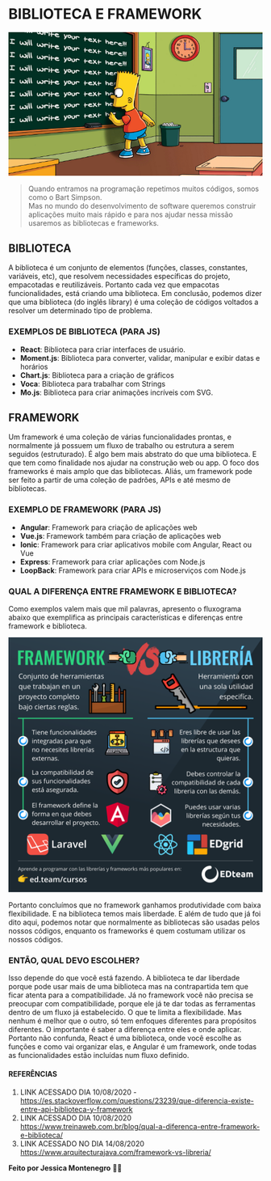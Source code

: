 # BIBLIOTECA E FRAMEWORK

![Bart no quadro escrevendo I will write your text here várias vezes](./imagem/BART.png)

> Quando entramos na programação repetimos muitos códigos,
> somos como o Bart Simpson.  
> Mas no mundo do desenvolvimento de software 
> queremos construir aplicações muito mais rápido 
> e para nos ajudar nessa missão usaremos
> as bibliotecas e frameworks. 

## BIBLIOTECA 
A biblioteca é um conjunto de elementos (funções, classes, constantes, variáveis, etc), que resolvem necessidades específicas do projeto, empacotadas e reutilizáveis. 
Portanto cada vez que empacotas funcionalidades, está criando uma biblioteca. 
Em conclusão, podemos dizer que uma biblioteca (do inglês library)  é uma coleção de códigos voltados a resolver um determinado tipo de problema.

### EXEMPLOS DE BIBLIOTECA (PARA JS)
- **React**: Biblioteca para criar interfaces de usuário. 
- **Moment.js**: Biblioteca para converter, validar, manipular e exibir datas e horários
- **Chart.js**: Biblioteca para a criação de gráficos
- **Voca**: Biblioteca para trabalhar com Strings
- **Mo.js**: Biblioteca para criar animações incríveis com SVG. 

## FRAMEWORK 
Um framework é uma coleção de várias funcionalidades prontas, e normalmente já possuem um fluxo de trabalho ou estrutura a serem seguidos (estruturado). É algo bem mais abstrato do que uma biblioteca. E que tem como finalidade nos ajudar na construção web ou app. 
O foco dos frameworks é mais amplo que das bibliotecas. Aliás, um framework pode ser feito a partir de uma coleção de padrões, APIs e até mesmo de bibliotecas. 

### EXEMPLO DE FRAMEWORK (PARA JS)
- **Angular**: Framework para criação de aplicações web
- **Vue.js**: Framework também para criação de aplicações web
- **Ionic**: Framework para criar aplicativos mobile com Angular, React ou Vue
- **Express**: Framework para criar aplicações com Node.js
- **LoopBack**: Framework para criar APIs e microserviços com Node.js

### QUAL A DIFERENÇA ENTRE FRAMEWORK E BIBLIOTECA? 
Como exemplos valem mais que mil palavras, apresento o fluxograma abaixo que exemplifica as principais características e diferenças entre framework e biblioteca. 

![Imagem falando as principais características e diferenças de framework e biblioteca](./imagem/FLUXO.png)

Portanto concluímos que no framework ganhamos produtividade com baixa flexibilidade. E na biblioteca temos mais liberdade. 
E além de tudo que já foi dito aqui, podemos notar que normalmente as bibliotecas são usadas pelos nossos códigos, enquanto os frameworks é quem costumam utilizar os nossos códigos.

### ENTÃO, QUAL DEVO ESCOLHER? 
Isso depende do que você está fazendo. 
A biblioteca te dar liberdade porque pode usar mais de uma biblioteca mas na contrapartida tem que ficar atenta para a compatibilidade. 
Já no framework você não precisa se preocupar com compatibilidade, porque ele já te dar todas as ferramentas dentro de um fluxo já estabelecido. O que te limita a flexibilidade. 
Mas nenhum é melhor que o outro, só tem enfoques diferentes para propósitos diferentes. 
O importante é saber a diferença entre eles e onde aplicar. Portanto não confunda, React é uma biblioteca, onde você escolhe as funções e como vai organizar elas, e Angular é um framework, onde todas as funcionalidades estão incluídas num fluxo definido. 

#### REFERÊNCIAS
1. LINK ACESSADO DIA 10/08/2020 - https://es.stackoverflow.com/questions/23239/que-diferencia-existe-entre-api-biblioteca-y-framework
2. LINK ACESSADO DIA 10/08/2020 https://www.treinaweb.com.br/blog/qual-a-diferenca-entre-framework-e-biblioteca/
3. LINK ACESSADO NO DIA 14/08/2020 https://www.arquitecturajava.com/framework-vs-libreria/

**Feito por Jessica Montenegro** :woman_technologist:

